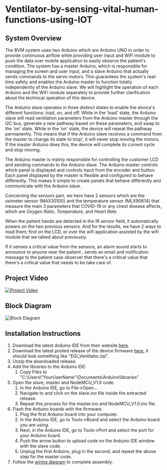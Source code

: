 
# Ventilator-by-sensing-vital-human-functions-using-IOT #

## System Overview ##
The BVM system uses two Arduino which are Arduino UNO in order to provide continuous airflow while providing user input and WiFi module to push the data over mobile application to easily observe the patient's condition.
The system has a master Arduino, which is responsible for managing the screen and user input, and a slave Arduino that actually sends commands to the servo motors. This guarantees the system's real-time safety and enables the Arduino master to function totally independently of the Arduino slave.
We will highlight the operation of each Arduino and the WiFi module separately to provide further clarification about the technical operation of this device.

The Arduino slave operates in three distinct states to enable the device's different functions: load, on, and off. While in the 'load' state, the Arduino slave will read ventilation parameters from the Arduino master through the I2C bus, generate a new pathway based on these parameters, and swap to the 'on' state.
While in the 'on' state, the device will repeat the pathway permanently.
This means that if the Arduino slave receives a command from the master to change its state to'stop', it will never stop moving the motors.
If the master Arduino does this, the device will complete its current cycle and stop moving.

The Arduino master is mainly responsible for controlling the customer LCD and sending commands to the Arduino slave. The Arduino master controls which panel is displayed and controls input from the encoder and button. Each panel displayed by the master is flexible and configured to behave differently. This makes it simple to create panels that behave differently and communicate with the Arduino slave.

Concerning the sensors part, we here have 2 sensors which are the oximeter sensor (MAX30100) and the temperature sensor (MLX90614) that measure the main 3 parameters that COVID-19 or any chest disease affects, which are *Oxygen Ratio*, *Temperature*, and *Heart Rate*. 

When the patient hands are detected in the IR sensor field, it automatically powers on the two previous sensors. And for the results, we have 2 ways to read them; first on the LCD, or over the wifi application assisted by the wifi module that we talked about previously.

If it senses a critical value from the sensors, an alarm sound starts to announce to anyone near the patient , sends an email and notification message to the patient case observer that there's a critical value  that there's a critical value that needs to be take care of. 

## Project Video ##
[![Project Video]()]()

## Block Diagram ##
![Block Diagram](https://github.com/AbdelrahmanSalemQotb/Ventilator-by-sensing-vital-human-functions/blob/Main/Block%20Diagram/Block%20Diagram.jpg)

## Installation Instructions ##
1. Download the latest Arduino IDE from their website [here](https://www.arduino.cc/en/Main/Software).
2. Download the latest posted release of the device firmware [here](https://github.com/AbdelrahmanSalemQotb/Ventilator-by-sensing-vital-human-functions/releases), it should look something like "EGI_Ventilator.zip".
3. Unzip the downloaded release.
4. Add the libraries to the Arduino IDE:
    1. Copy Files to "C:\Users\\"YourUserName"\Documents\Arduino\libraries"
5. Open the slave, master and NodeMCU_V1.0 code.
    1. In the Arduino IDE, go to File->Open...
    2. Navigate to and click on the slave.ino file inside the extracted release.
    3. Repeat this process for the master.ino and NodeMCU_V1.0.ino file.
6. Flash the Arduino boards with the firmware.
    1. Plug the first Arduino board into your computer.
    2. In the Arduino IDE, go to Tools->Board and select the Arduino board you are using.
    3. Next, in the Arduino IDE, go to Tools->Port and select the port for your Arduino board.
    4. Push the arrow button to upload code on the Arduino IDE window with the slave code.
    5. Unplug the first Arduino, plug in the second, and repeat the above step for the master code.
7. Follow the [wiring diagram](https://github.com/AbdelrahmanSalemQotb/Ventilator-by-sensing-vital-human-functions/blob/Main/Wiring%20Diagram/Wring%20Diagram.png) to complete assembly.

